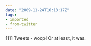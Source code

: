 ```yaml
---
date: "2009-11-24T16:13:17Z"
tags:
- imported
- from-twitter
---
```

1111 Tweets - woop\! Or at least, it was.
